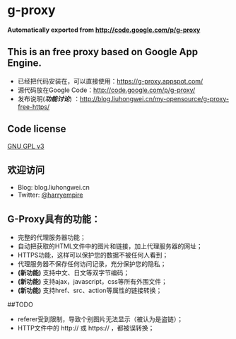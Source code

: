 # g-proxy
**Automatically exported from http://code.google.com/p/g-proxy**

## This is an free proxy based on Google App Engine. #

  * 已经把代码安装在，可以直接使用：https://g-proxy.appspot.com/
  * 源代码放在Google Code：http://code.google.com/p/g-proxy/
  * 发布说明(**_功能讨论_**) ：http://blog.liuhongwei.cn/my-opensource/g-proxy-free-https/

## Code license
[GNU GPL v3](http://www.gnu.org/licenses/gpl.html)


## 欢迎访问 #

  * Blog: blog.liuhongwei.cn
  * Twitter: [@harryempire](http://twitter.com/harryempire)

## G-Proxy具有的功能： #

  * 完整的代理服务器功能；
  * 自动把获取的HTML文件中的图片和链接，加上代理服务器的网址；
  * HTTPS功能，这样可以保护您的数据不被任何人看到；
  * 代理服务器不保存任何访问记录，充分保护您的隐私；
  * **(新功能)** 支持中文、日文等双字节编码；
  * **(新功能)** 支持ajax，javascript，css等所有外围文件；
  * **(新功能)** 支持href、src、action等属性的链接转换；

##TODO
  * referer受到限制，导致个别图片无法显示（被认为是盗链）；
  * HTTP文件中的 http:// 或 https:// ，都被误转换；
